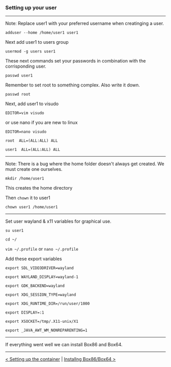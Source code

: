 
### Setting up your user

----

Note: Replace user1 with your preferred username when creatinging a user. 

```
adduser --home /home/user1 user1 
```

Next add user1 to users group

```
usermod -g users user1
```

These next commands set your passwords in combination with the corrisponding user.


```
passwd user1
```

Remember to set root to something complex. Also write it down.

```
passwd root
```

Next, add user1 to visudo

```
EDITOR=vim visudo
```

or use nano if you are new to linux

```
EDITOR=nano visudo
```


```
root  ALL=(ALL:ALL) ALL

user1  ALL=(ALL:ALL) ALL
```

---

Note: There is a bug where the home folder doesn't always get created. We must create one ourselves.

```
mkdir /home/user1
```

This creates the home directory

Then `chown` it to user1

```
chown user1 /home/user1
```

---

Set user wayland & x11 variables for graphical use.

`su user1`

`cd ~/`

`vim ~/.profile` or `nano ~/.profile`

Add these export variables

```
export SDL_VIDEODRIVER=wayland

export WAYLAND_DISPLAY=wayland-1

export GDK_BACKEND=wayland

export XDG_SESSION_TYPE=wayland

export XDG_RUNTIME_DIR=/run/user/1000

export DISPLAY=:1

export XSOCKET=/tmp/.X11-unix/X1

export _JAVA_AWT_WM_NONREPARENTING=1
```

---

If everything went well we can install Box86 and Box64.

---

[< Setting up the container](create-chroot.md) | [Installng Box86/Box64 >](install-box86_64.md)

